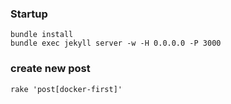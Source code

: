
### Startup

```
bundle install
bundle exec jekyll server -w -H 0.0.0.0 -P 3000
```

### create new post

```
rake 'post[docker-first]'

```